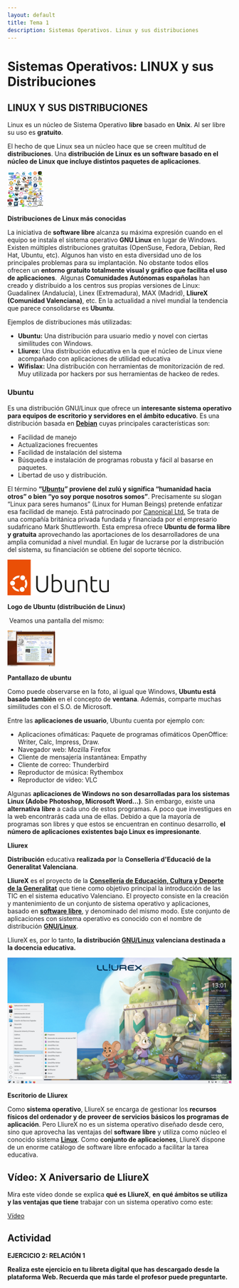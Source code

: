 ```yaml
---
layout: default
title: Tema 1
description: Sistemas Operativos. Linux y sus distribuciones
---
```


# Sistemas Operativos: LINUX y sus Distribuciones

## LINUX Y SUS DISTRIBUCIONES

Linux es un núcleo de Sistema Operativo **libre** basado en **Unix**. Al ser libre su uso es **gratuito**.

El hecho de que Linux sea un núcleo hace que se creen multitud de **distribuciones**. Una **distribución de Linux** **es un software basado en el núcleo de Linux que incluye distintos paquetes de aplicaciones**. 

<img src="./images/Distribuciones_de_linux_mas_conocidas.png" alt="Distribuciones de linux más conocidas" height="80"/>

**Distribuciones de Linux más conocidas**

La iniciativa de **software libre** alcanza su máxima expresión cuando en el equipo se instala el sistema operativo **GNU Linux** en lugar de Windows. Existen múltiples distribuciones gratuitas (OpenSuse, Fedora, Debian, Red Hat, Ubuntu, etc). Algunos han visto en esta diversidad uno de los principales problemas para su implantación. No obstante todos ellos ofrecen un **entorno gratuito totalmente visual y gráfico que facilita el uso de aplicaciones**.  Algunas **Comunidades Autónomas españolas** han creado y distribuido a los centros sus propias versiones de Linux: Guadalinex (Andalucía), Linex (Extremadura), MAX (Madrid), **LliureX (Comunidad Valenciana)**, etc. En la actualidad a nivel mundial la tendencia que parece consolidarse es **Ubuntu**. 

Ejemplos de distribuciones más utilizadas:

* **Ubuntu:** Una distribución para usuario medio y novel con ciertas similitudes con Windows.
* **Lliurex:** Una distribución educativa en la que el núcleo de Linux viene acompañado con aplicaciones de utilidad educativa
* **Wifislax:** Una distribución con herramientas de monitorización de red. Muy utilizada por hackers por sus herramientas de hackeo de redes.

### Ubuntu

Es una distribución GNU/Linux que ofrece un **interesante sistema operativo para equipos de escritorio y servidores en el ámbito educativo**. Es una distribución basada en **[Debian](http://es.wikipedia.org/wiki/Debian)** cuyas principales características son:

* Facilidad de manejo
* Actualizaciones frecuentes
* Facilidad de instalación del sistema
* Búsqueda e instalación de programas robusta y fácil al basarse en paquetes.
* Libertad de uso y distribución.

El término **“[Ubuntu](http://es.wikipedia.org/wiki/Ubuntu)” proviene del zulú y significa “humanidad hacia otros” o bien “yo soy porque nosotros somos”**. Precisamente su slogan “Linux para seres humanos” (Linux for Human Beings) pretende enfatizar esa facilidad de manejo. Está patrocinado por [Canonical Ltd.](http://www.canonical.com/) Se trata de una compañía británica privada fundada y financiada por el empresario sudafricano Mark Shuttleworth. Esta empresa ofrece **Ubuntu de forma libre y gratuita** aprovechando las aportaciones de los desarrolladores de una amplia comunidad a nivel mundial. En lugar de lucrarse por la distribución del sistema, su financiación se obtiene del soporte técnico.

<img src="./images/Logo_de_ubuntu.png" alt="Logo de Ubuntu" height="80"/>


**Logo de Ubuntu (distribución de Linux)**

 Veamos una pantalla del mismo:

<img src="./images/Pantallazo_de_Ubuntu.jpg" alt="Logo de Ubuntu" height="80"/>


**Pantallazo de ubuntu**

Como puede observarse en la foto, al igual que Windows, **Ubuntu está basado también** en el concepto de **ventana**. Además, comparte muchas similitudes con el S.O. de Microsoft.

Entre las **aplicaciones de usuario**, Ubuntu cuenta por ejemplo con:

* Aplicaciones ofimáticas: Paquete de programas ofimáticos OpenOffice: Writer, Calc, Impress, Draw.
* Navegador web: Mozilla Firefox
* Cliente de mensajería instantánea: Empathy
* Cliente de correo: Thunderbird
* Reproductor de música: Rythembox
* Reproductor de vídeo: VLC


Algunas **aplicaciones de Windows no son desarrolladas para los sistemas Linux (Adobe Photoshop, Microsoft Word...)**. Sin embargo, existe una **alternativa** **libre** a cada uno de estos programas. A poco que investigues en la web encontrarás cada una de ellas. Debido a que la mayoría de programas son libres y que estos se encuentran en continuo desarrollo, **el número de aplicaciones existentes bajo Linux es impresionante**.

**Lliurex**


**Distribución** educativa **realizada por** la **Conselleria d'Educació de la Generalitat Valenciana**.

**LliureX** es el proyecto de la **[Consellería de Educación, Cultura y Deporte de la Generalitat](http://www.ceice.gva.es/ "Conselleria d'Educació, Investigació, Cultura i Esport de la Generalitat Valenciana")** que tiene como objetivo principal la introducción de las TIC en el sistema educativo Valenciano. El proyecto consiste en la creación y mantenimiento de un conjunto de sistema operativo y aplicaciones, basado en [**software libre**](https://ca.wikipedia.org/wiki/Programari_lliure), y denominado del mismo modo. Este conjunto de aplicaciones con sistema operativo es conocido con el nombre de distribución **[GNU/Linux](https://www.xataka.com/basics/cual-es-la-diferencia-entre-linux-y-gnu-linux)**.


LliureX es, por lo tanto, **la distribución [GNU/Linux](https://www.gnu.org/gnu/gnu-history.md) valenciana destinada a la docencia educativa.**

![](images/Pantallazo_Escritorio_LliureX21.jpg)

**Escritorio de Lliurex**

Como **sistema operativo**, LliureX se encarga de gestionar los **recursos físicos del ordenador y de proveer de servicios básicos los programas de aplicación**. Pero LliureX no es un sistema operativo diseñado desde cero, sino que aprovecha las ventajas del **software libre** y utiliza como núcleo el conocido sistema [**Linux**](https://ca.wikipedia.org/wiki/Linux_(nucli)). Como **conjunto de aplicaciones**, LliureX dispone de un enorme catálogo de software libre enfocado a facilitar la tarea educativa.


## Vídeo: X Aniversario de LliureX


Mira este vídeo donde se explica **qué es LliureX**, **en qué ámbitos se utiliza** **y las ventajas que tiene** trabajar con un sistema operativo como este:

[Vídeo](https://youtu.be/AHnRN8VSZHg?si=mgbDaqGGZW1hJstB)

## Actividad

**EJERCICIO 2: RELACIÓN 1**

**Realiza este ejercicio en tu libreta digital que has descargado desde la plataforma Web. Recuerda que más tarde el profesor puede preguntarte.**